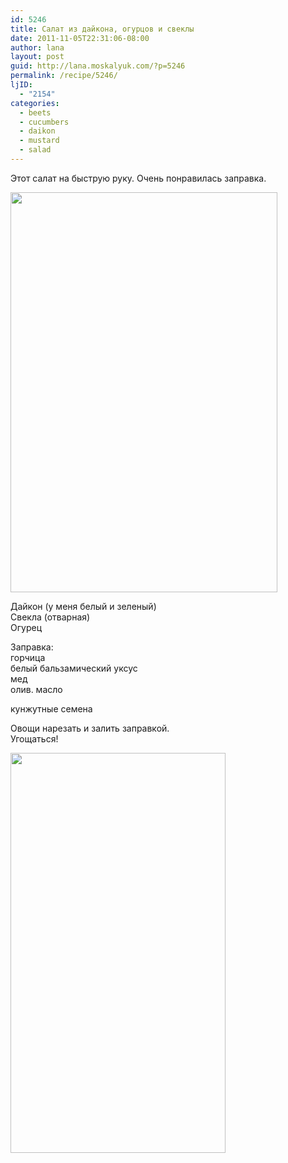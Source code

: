 ```yaml
---
id: 5246
title: Салат из дайкона, огурцов и свеклы
date: 2011-11-05T22:31:06-08:00
author: lana
layout: post
guid: http://lana.moskalyuk.com/?p=5246
permalink: /recipe/5246/
ljID:
  - "2154"
categories:
  - beets
  - cucumbers
  - daikon
  - mustard
  - salad
---
```

Этот салат на быструю руку. Очень понравилась заправка.

<img loading="lazy" class="alignnone" title="salad" src="http://farm7.static.flickr.com/6219/6317497412_022e0a87a7_z.jpg" alt="" width="427" height="640" /> 

Дайкон (у меня белый и зеленый)  
Свекла (отварная)  
Огурец

Заправка:  
горчица  
белый бальзамический уксус  
мед  
олив. масло

кунжутные семена

Овощи нарезать и залить заправкой.  
Угощаться!

<img loading="lazy" class="alignnone" title="daikon salad" src="http://farm7.static.flickr.com/6057/6316977821_d13805d1cc_z.jpg" alt="" width="344" height="640" />